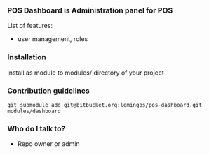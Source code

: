 ### POS Dashboard is Administration panel for POS ###

List of features:

* user management, roles

### Installation ###

install as module to modules/ directory of your projcet

### Contribution guidelines ###

`git submodule add git@bitbucket.org:lemingos/pos-dashboard.git modules/dashboard`

### Who do I talk to? ###

* Repo owner or admin
